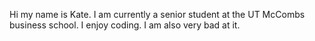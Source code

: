 Hi my name is Kate. I am currently a senior student at the UT McCombs business school. I enjoy coding. I am also very bad at it.

<!---
Kat-Wang/Kat-Wang is a ✨ special ✨ repository because its `README.md` (this file) appears on your GitHub profile.
You can click the Preview link to take a look at your changes.
--->
